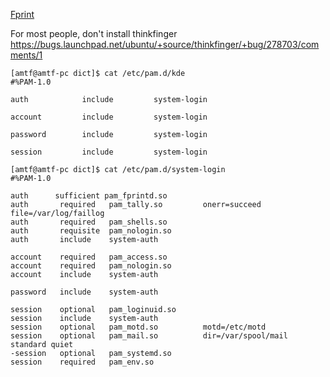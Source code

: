 
[Fprint](https://wiki.archlinux.org/index.php/Fprint)

For most people, don't install thinkfinger https://bugs.launchpad.net/ubuntu/+source/thinkfinger/+bug/278703/comments/1

```shell
[amtf@amtf-pc dict]$ cat /etc/pam.d/kde 
#%PAM-1.0 

auth            include         system-login 

account         include         system-login 

password        include         system-login 

session         include         system-login

[amtf@amtf-pc dict]$ cat /etc/pam.d/system-login 
#%PAM-1.0 

auth      sufficient pam_fprintd.so 
auth       required   pam_tally.so         onerr=succeed file=/var/log/faillog 
auth       required   pam_shells.so 
auth       requisite  pam_nologin.so 
auth       include    system-auth 

account    required   pam_access.so 
account    required   pam_nologin.so 
account    include    system-auth 

password   include    system-auth 

session    optional   pam_loginuid.so 
session    include    system-auth 
session    optional   pam_motd.so          motd=/etc/motd 
session    optional   pam_mail.so          dir=/var/spool/mail standard quiet 
-session   optional   pam_systemd.so 
session    required   pam_env.so
```
